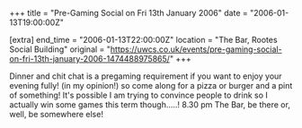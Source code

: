+++
title = "Pre-Gaming Social on Fri 13th January 2006"
date = "2006-01-13T19:00:00Z"

[extra]
end_time = "2006-01-13T22:00:00Z"
location = "The Bar, Rootes Social Building"
original = "https://uwcs.co.uk/events/pre-gaming-social-on-fri-13th-january-2006-1474488975865/"
+++

Dinner and chit chat is a pregaming requirement if you want to enjoy your evening fully\! (in my opinion\!) so come along for a pizza or burger and a pint of something\! It's possible I am trying to convince people to drink so I actually win some games this term though.....\! 8.30 pm The Bar, be there or, well, be somewhere else\!

